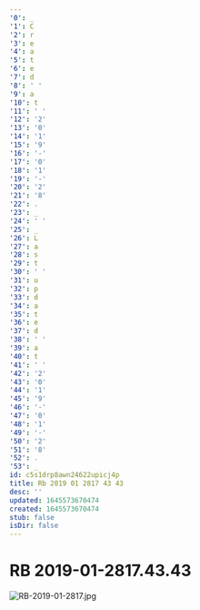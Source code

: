 ```yaml
---
'0': _
'1': C
'2': r
'3': e
'4': a
'5': t
'6': e
'7': d
'8': ' '
'9': a
'10': t
'11': ' '
'12': '2'
'13': '0'
'14': '1'
'15': '9'
'16': '-'
'17': '0'
'18': '1'
'19': '-'
'20': '2'
'21': '8'
'22': .
'23': _
'24': ' '
'25': _
'26': L
'27': a
'28': s
'29': t
'30': ' '
'31': u
'32': p
'33': d
'34': a
'35': t
'36': e
'37': d
'38': ' '
'39': a
'40': t
'41': ' '
'42': '2'
'43': '0'
'44': '1'
'45': '9'
'46': '-'
'47': '0'
'48': '1'
'49': '-'
'50': '2'
'51': '8'
'52': .
'53': _
id: c5s1drp8awn24622upicj4p
title: Rb 2019 01 2817 43 43
desc: ''
updated: 1645573670474
created: 1645573670474
stub: false
isDir: false
---
```


# RB 2019-01-2817.43.43


![RB-2019-01-2817.jpg](/assets/rb-2019-01-2817-kr6xwofc713w.jpg)

